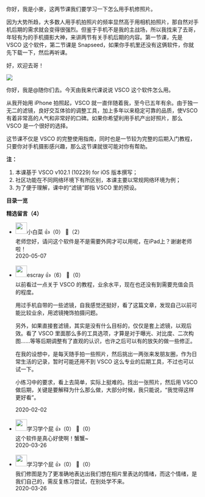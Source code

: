 你好，我是小麥，这两节课我们要学习一下怎么用手机修照片。

因为大势所趋，大多数人用手机拍照片的频率显然高于用相机拍照片，那自然对手机后期的需求就会变得很强烈。但鉴于手机不是我的主战场，所以我找来了去哥，年轻有为的手机摄影大神，来讲两节有关手机后期的内容。第一节课，先是 VSCO 这个软件，第二节课是 Snapseed，如果你手机里还没有这俩软件，你就先下载一下，然后再听课。

好，欢迎去哥！

![](https://static001.geekbang.org/resource/image/15/ec/15f0157b8e7a017a40a693d4e92dbcec.png?wh=1088%2A360)

你好，我是@随你们去。今天由我来代课说说 VSCO 这个软件怎么用。

从我开始用 iPhone 拍照起，VSCO 就一直伴随着我，至今已五年有余。由于独一无二的滤镜，良好交互体验的调整工具，加上多年以来稳定可靠的品质，使VSCO有着非常高的人气和非常好的口碑。如果你希望利用手机产出好照片，那么 VSCO 是一个很好的选择。

这节课不仅是 VSCO 的完整使用指南，同时也是一节较为完整的后期入门教程，只要你对手机摄影感兴趣，那么这节课就很可能对你有帮助。

**注：**

1. 本课基于 VSCO v102.1 (10229) for iOS 版本撰写；
2. 社区功能在不同网络环境下有所区别，本课主要以常规网络环境为例；
3. 为了便于理解，课中的“滤镜”即指 VSCO 里的预设。

**目录一览**
<div><strong>精选留言（4）</strong></div><ul>
<li><img src="https://static001.geekbang.org/account/avatar/00/17/ee/54/dac0a6b6.jpg" width="30px"><span>小白菜</span> 👍（0） 💬（2）<div>老师您好，请问这个软件是不是需要外网才可以用呢，在iPad上？谢谢老师啦！</div>2020-05-07</li><br/><li><img src="https://static001.geekbang.org/account/avatar/00/0f/92/6d/becd841a.jpg" width="30px"><span>escray</span> 👍（6） 💬（0）<div>以前看过一点关于 VSCO 的教程，业余水平，现在也还没有到需要充值会员的程度。

用过手机自带的一些滤镜，自我感觉还挺好，看了这篇文章，发现自己以前可能比较业余，用滤镜掩饰拍摄问题。

另外，如果直接套滤镜，其实是没有什么目标的，仅仅是套上滤镜，以观后效。看了 VSCO 里面那么多的工具选项，才算是对于曝光、对比度、二次构图……等等后期调整有了直观的认识，也许之后可以有的放矢的做一些修正。

在我的设想中，是每天随手拍一些照片，然后挑出一两张来发朋友圈，作为日常生活的记录，暂时可能还用不到 VSCO 这么专业的后期工具，不过也可以试一下。

小练习中的要求，看上去简单，实际上挺难的。找出一张照片，然后用 VSCO 做后期，关键是要解释为什么那么做，大部分时候，我只能说，“我觉得这样更好看”。</div>2020-02-02</li><br/><li><img src="https://static001.geekbang.org/account/avatar/00/10/01/b9/73435279.jpg" width="30px"><span>学习学个屁</span> 👍（0） 💬（0）<div>这个软件是真心好使啊！蟹蟹~</div>2020-03-26</li><br/><li><img src="https://static001.geekbang.org/account/avatar/00/10/01/b9/73435279.jpg" width="30px"><span>学习学个屁</span> 👍（0） 💬（0）<div>我们修图是为了更准确地表达出我们想在相片里表达的情绪，而这个情绪，是我们自己的，需反复练习尝试，在别处学不来。</div>2020-03-26</li><br/>
</ul>